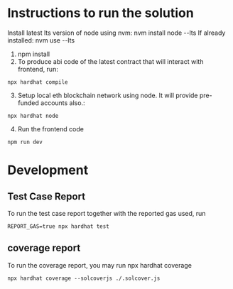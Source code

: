 # Instructions to run the solution

Install latest lts version of node using nvm: nvm install node --lts
If already installed: nvm use --lts

1. npm install
2. To produce abi code of the latest contract that will interact with frontend, run: 
```
npx hardhat compile
```

3. Setup local eth blockchain network using node. It will provide pre-funded accounts also.: 
```
npx hardhat node
```

4. Run the frontend code
```
npm run dev
```

# Development
## Test Case Report
To run the test case report together with the reported gas used, run
```
REPORT_GAS=true npx hardhat test
```

## coverage report
To run the coverage report, you may run npx hardhat coverage
```
npx hardhat coverage --solcoverjs ./.solcover.js
```

